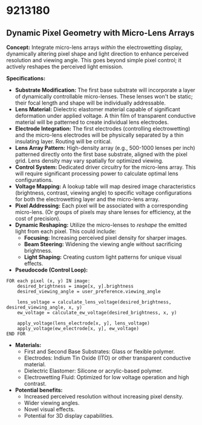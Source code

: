 # 9213180

## Dynamic Pixel Geometry with Micro-Lens Arrays

**Concept:** Integrate micro-lens arrays *within* the electrowetting display, dynamically altering pixel shape and light direction to enhance perceived resolution and viewing angle. This goes beyond simple pixel control; it actively reshapes the perceived light emission.

**Specifications:**

*   **Substrate Modification:** The first base substrate will incorporate a layer of dynamically controllable micro-lenses. These lenses won't be static; their focal length and shape will be individually addressable.
*   **Lens Material:** Dielectric elastomer material capable of significant deformation under applied voltage. A thin film of transparent conductive material will be patterned to create individual lens electrodes.
*   **Electrode Integration:** The first electrodes (controlling electrowetting) and the micro-lens electrodes will be physically separated by a thin insulating layer. Routing will be critical.
*   **Lens Array Pattern:** High-density array (e.g., 500-1000 lenses per inch) patterned directly onto the first base substrate, aligned with the pixel grid. Lens density may vary spatially for optimized viewing.
*   **Control System:** Dedicated driver circuitry for the micro-lens array. This will require significant processing power to calculate optimal lens configurations.
*   **Voltage Mapping:** A lookup table will map desired image characteristics (brightness, contrast, viewing angle) to specific voltage configurations for both the electrowetting layer and the micro-lens array.
*   **Pixel Addressing:** Each pixel will be associated with a corresponding micro-lens. (Or groups of pixels may share lenses for efficiency, at the cost of precision).
*   **Dynamic Reshaping:** Utilize the micro-lenses to *reshape* the emitted light from each pixel. This could include:
    *   **Focusing:** Increasing perceived pixel density for sharper images.
    *   **Beam Steering:** Widening the viewing angle without sacrificing brightness.
    *   **Light Shaping:** Creating custom light patterns for unique visual effects.
*   **Pseudocode (Control Loop):**

```
FOR each pixel (x, y) IN image:
    desired_brightness = image[x, y].brightness
    desired_viewing_angle = user_preference.viewing_angle

    lens_voltage = calculate_lens_voltage(desired_brightness, desired_viewing_angle, x, y)
    ew_voltage = calculate_ew_voltage(desired_brightness, x, y)

    apply_voltage(lens_electrode[x, y], lens_voltage)
    apply_voltage(ew_electrode[x, y], ew_voltage)
END FOR
```

*   **Materials:**
    *   First and Second Base Substrates: Glass or flexible polymer.
    *   Electrodes: Indium Tin Oxide (ITO) or other transparent conductive material.
    *   Dielectric Elastomer: Silicone or acrylic-based polymer.
    *   Electrowetting Fluid: Optimized for low voltage operation and high contrast.
*   **Potential benefits:**
    *   Increased perceived resolution without increasing pixel density.
    *   Wider viewing angles.
    *   Novel visual effects.
    *   Potential for 3D display capabilities.